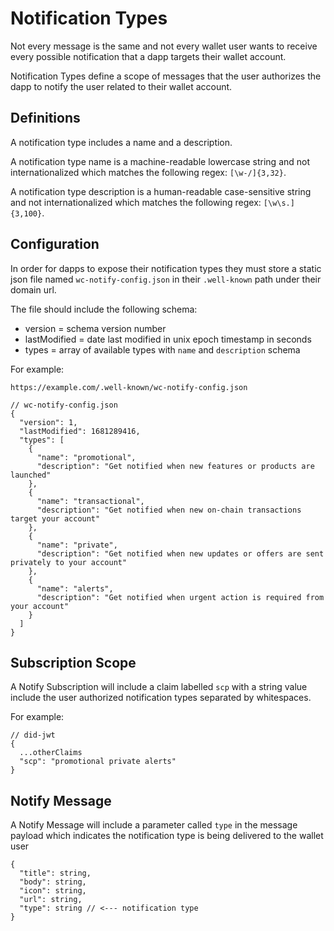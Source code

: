 # Notification Types

Not every message is the same and not every wallet user wants to receive every possible notification that a dapp targets their wallet account.

Notification Types define a scope of messages that the user authorizes the dapp to notify the user related to their wallet account.

## Definitions

A notification type includes a name and a description.

A notification type name is a machine-readable lowercase string and not internationalized which matches the following regex: `[\w-/]{3,32}`.

A notification type description is a human-readable case-sensitive string and not internationalized which matches the following regex: `[\w\s.]{3,100}`.

## Configuration

In order for dapps to expose their notification types they must store a static json file named `wc-notify-config.json` in their `.well-known` path under their domain url.

The file should include the following schema:

- version = schema version number
- lastModified = date last modified in unix epoch timestamp in seconds
- types = array of available types with `name` and `description` schema

For example:

```jsonc
https://example.com/.well-known/wc-notify-config.json

// wc-notify-config.json
{
  "version": 1,
  "lastModified": 1681289416,
  "types": [
    {
      "name": "promotional",
      "description": "Get notified when new features or products are launched"
    },
    {
      "name": "transactional",
      "description": "Get notified when new on-chain transactions target your account"
    },
    {
      "name": "private",
      "description": "Get notified when new updates or offers are sent privately to your account"
    },
    {
      "name": "alerts",
      "description": "Get notified when urgent action is required from your account"
    }
  ]
}
```

## Subscription Scope

A Notify Subscription will include a claim labelled `scp` with a string value include the user authorized notification types separated by whitespaces.

For example:

```jsonc
// did-jwt
{
  ...otherClaims
  "scp": "promotional private alerts"
}
```

## Notify Message

A Notify Message will include a parameter called `type` in the message payload which indicates the notification type is being delivered to the wallet user

```jsonc
{
  "title": string,
  "body": string,
  "icon": string,
  "url": string,
  "type": string // <--- notification type
}
```
